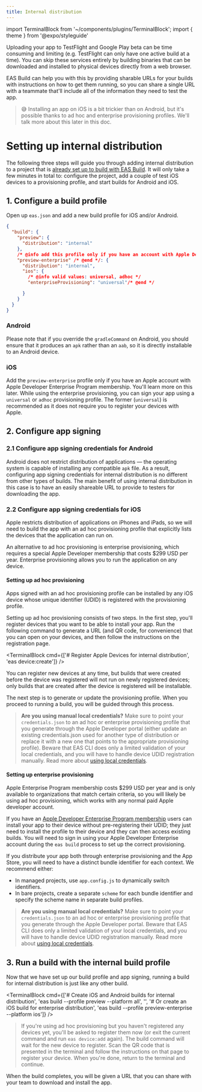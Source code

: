 ```yaml
---
title: Internal distribution
---
```


import TerminalBlock from '~/components/plugins/TerminalBlock';
import { theme } from '@expo/styleguide'

Uploading your app to TestFlight and Google Play beta can be time consuming and limiting (e.g. TestFlight can only have one active build at a time). You can skip these services entirely by building binaries that can be downloaded and installed to physical devices directly from a web browser.

EAS Build can help you with this by providing sharable URLs for your builds with instructions on how to get them running, so you can share a single URL with a teammate that'll include all of the information they need to test the app.

> 😅 Installing an app on iOS is a bit trickier than on Android, but it's possible thanks to ad hoc and enterprise provisioning profiles. We'll talk more about this later in this doc.

<h1 style={{borderBottom: 'none', marginTop: 30, marginBottom: 15, fontFamily: 'expo-brand-bold', color: theme.text.default}}>Setting up internal distribution</h1>

The following three steps will guide you through adding internal distribution to a project that is [already set up to build with EAS Build](setup.md). It will only take a few minutes in total to: configure the project, add a couple of test iOS devices to a provisioning profile, and start builds for Android and iOS.

<div style={{marginTop: -10}} />

## 1. Configure a build profile

Open up `eas.json` and add a new build profile for iOS and/or Android.

```json
{
  "build": {
    "preview": {
      "distribution": "internal"
    },
    /* @info add this profile only if you have an account with Apple Developer Enterprise Program membership */
    "preview-enterprise" /* @end */: {
      "distribution": "internal",
      "ios": {
        /* @info valid values: universal, adhoc */
        "enterpriseProvisioning": "universal"/* @end */

      }
    }
  }
}
```

### Android

Please note that if you override the `gradleCommand` on Android, you should ensure that it produces an `apk` rather than an `aab`, so it is directly installable to an Android device.

### iOS

Add the `preview-enterprise` profile only if you have an Apple account with Apple Developer Enterprise Program membership. You'll learn more on this later. While using the enterprise provisioning, you can sign your app using a `universal` or `adhoc` provisioning profile. The former (`universal`) is recommended as it does not require you to register your devices with Apple.

## 2. Configure app signing

### 2.1 Configure app signing credentials for Android

Android does not restrict distribution of applications &mdash; the operating system is capable of installing any compatible `apk` file. As a result, configuring app signing credentials for internal distribution is no different from other types of builds. The main benefit of using internal distribution in this case is to have an easily shareable URL to provide to testers for downloading the app.

### 2.2 Configure app signing credentials for iOS

Apple restricts distribution of applications on iPhones and iPads, so we will need to build the app with an ad hoc provisioning profile that explicitly lists the devices that the application can run on.

An alternative to ad hoc provisioning is enterprise provisioning, which requires a special Apple Developer membership that costs $299 USD per year. Enterprise provisioning allows you to run the application on any device.

#### Setting up ad hoc provisioning

Apps signed with an ad hoc provisioning profile can be installed by any iOS device whose unique identifier (UDID) is registered with the provisioning profile.

Setting up ad hoc provisioning consists of two steps. In the first step, you'll register devices that you want to be able to install your app. Run the following command to generate a URL (and QR code, for convenience) that you can open on your devices, and then follow the instructions on the registration page.

<TerminalBlock cmd={['# Register Apple Devices for internal distribution', 'eas device:create']} />

You can register new devices at any time, but builds that were created before the device was registered will not run on newly registered devices; only builds that are created after the device is registered will be installable.

The next step is to generate or update the provisioning profile. When you proceed to running a build, you will be guided through this process.

> **Are you using manual local credentials?** Make sure to point your `credentials.json` to an ad hoc or enterprise provisioning profile that you generate through the Apple Developer portal (either update an existing credentials.json used for another type of distribution or replace it with a new one that points to the appropriate provisioning profile). Beware that EAS CLI does only a limited validation of your local credentials, and you will have to handle device UDID registration manually. Read more about [using local credentials](/app-signing/local-credentials.md).

#### Setting up enterprise provisioning

Apple Enterprise Program membership costs $299 USD per year and is only available to organizations that match certain criteria, so you will likely be using ad hoc provisioning, which works with any normal paid Apple developer account.

If you have an [Apple Developer Enterprise Program membership](https://developer.apple.com/programs/enterprise/) users can install your app to their device without pre-registering their UDID; they just need to install the profile to their device and they can then access existing builds. You will need to sign in using your Apple Developer Enterprise account during the `eas build` process to set up the correct provisioning.

If you distribute your app both through enterprise provisioning and the App Store, you will need to have a distinct bundle identifier for each context. We recommend either:

- In managed projects, use `app.config.js` to dynamically switch identifiers.
- In bare projects, create a separate `scheme` for each bundle identifier and specify the scheme name in separate build profiles.

> **Are you using manual local credentials?** Make sure to point your `credentials.json` to an ad hoc or enterprise provisioning profile that you generate through the Apple Developer portal. Beware that EAS CLI does only a limited validation of your local credentials, and you will have to handle device UDID registration manually. Read more about [using local credentials](/app-signing/local-credentials.md).

## 3. Run a build with the internal build profile

Now that we have set up our build profile and app signing, running a build for internal distribution is just like any other build.

<TerminalBlock cmd={['# Create iOS and Android builds for internal distribution', 'eas build --profile preview --platform all', '', '# Or create an iOS build for enterprise distribution', 'eas build --profile preview-enterprise --platform ios']} />

> If you're using ad hoc provisioning but you haven't registered any devices yet, you'll be asked to register them now (or exit the current command and run `eas device:add` again). The build command will wait for the new device to register. Scan the QR code that is presented in the terminal and follow the instructions on that page to register your device. When you're done, return to the terminal and continue.

When the build completes, you will be given a URL that you can share with your team to download and install the app.

<!--
(@dsokal) this is not implemented yet

When using iOS ad hoc provisioning managed by Expo, if a teammate navigates to this URL on an iOS device that is not yet registered, they will be able to register their device and initiate a new build to include the updated profile that will run on their device. If the ad hoc provisioning profile is not managed by Expo, the user will be asked to contact the organization admin in order to add their device UDID and create a new build compatible with their device.
-->

